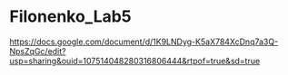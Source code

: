 # Filonenko_Lab5
https://docs.google.com/document/d/1K9LNDyg-K5aX784XcDnq7a3Q-NpsZqGc/edit?usp=sharing&ouid=107514048280316806444&rtpof=true&sd=true
